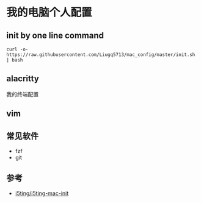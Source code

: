 # 我的电脑个人配置

## init by one line command

```shell
curl -o- https://raw.githubusercontent.com/Liugq5713/mac_config/master/init.sh | bash
```

## alacritty

我的终端配置
## vim

## 常见软件

- fzf
- git

## 参考

- [i5ting/i5ting-mac-init](https://github.com/i5ting/i5ting-mac-init)
